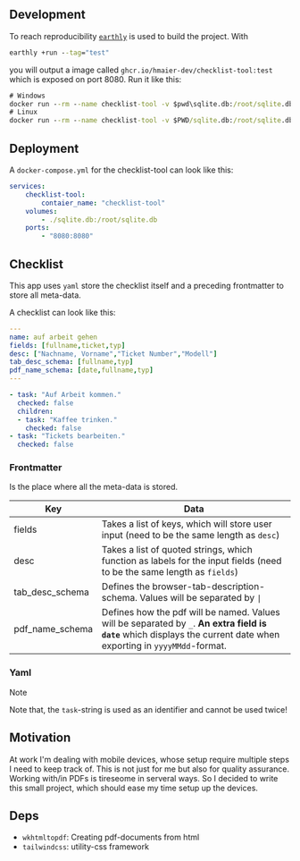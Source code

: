 ## Development
To reach reproducibility [`earthly`](https://docs.earthly.dev/) is used to build the project. With 
```cmd
earthly +run --tag="test"
```
you will output a image called `ghcr.io/hmaier-dev/checklist-tool:test` which is exposed on port 8080. Run it like this:
```cmd
# Windows
docker run --rm --name checklist-tool -v $pwd\sqlite.db:/root/sqlite.db -p 8080:8080 ghcr.io/hmaier-dev/checklist-tool:test
# Linux
docker run --rm --name checklist-tool -v $PWD/sqlite.db:/root/sqlite.db -p 8080:8080 ghcr.io/hmaier-dev/checklist-tool:test
```
## Deployment
A `docker-compose.yml` for the checklist-tool can look like this:
```yaml
services:
    checklist-tool:
        contaier_name: "checklist-tool"
    volumes:
        - ./sqlite.db:/root/sqlite.db
    ports:
        - "8080:8080"
```

## Checklist
This app uses `yaml` store the checklist itself and a preceding frontmatter to store all meta-data.

A checklist can look like this:
```yaml
---
name: auf arbeit gehen
fields: [fullname,ticket,typ]
desc: ["Nachname, Vorname","Ticket Number","Modell"]
tab_desc_schema: [fullname,typ]
pdf_name_schema: [date,fullname,typ]
---

- task: "Auf Arbeit kommen."
  checked: false
  children:
  - task: "Kaffee trinken."
    checked: false
- task: "Tickets bearbeiten."
  checked: false
```
### Frontmatter
Is the place where all the meta-data is stored.

| Key | Data  |
| --- | --- |
| fields | Takes a list of keys, which will store user input (need to be the same length as `desc`) |
| desc | Takes a list of quoted strings, which function as labels for the input fields  (need to be the same length as `fields`) |
| tab_desc_schema | Defines the browser-tab-description-schema. Values will be separated by `\|` |
| pdf_name_schema | Defines how the pdf will be named. Values will be separated by `_`. **An extra field is `date`**  which displays the current date when exporting in `yyyyMMdd`-format. |

### Yaml

>[!NOTE]
> Note that, the `task`-string is used as an identifier and cannot be used twice!

## Motivation
At work I'm dealing with mobile devices, whose setup require multiple steps I need to keep track of. This is not just for me but also for quality assurance.
Working with/in PDFs is tireseome in serveral ways. So I decided to write this small project, which should ease my time setup up the devices.

## Deps
- `wkhtmltopdf`: Creating pdf-documents from html
- `tailwindcss`: utility-css framework 
